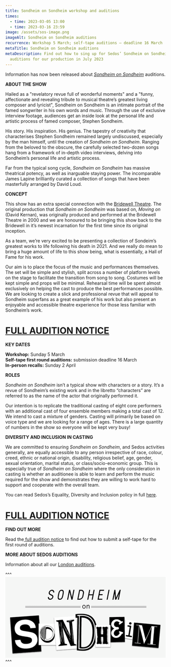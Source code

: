 ```yaml
---
title: Sondheim on Sondheim workshop and auditions
times:
  - time: 2023-03-05 13:00
  - time: 2023-03-16 23:59
image: /assets/sos-image.png
imageAlt: Sondheim on Sondheim auditions
recurrence: Workshop 5 March; self-tape auditions – deadline 16 March
metaTitle: Sondheim on Sondheim auditions
metaDescription: Find out how to sing up for Sedos’ Sondheim on Sondheim
  auditions for our production in July 2023
---
```

Information has now been released about *[Sondheim on Sondheim](https://www.sedos.co.uk/shows/2023-sondheim-on-sondheim)* auditions.

**ABOUT THE SHOW**

Hailed as a "revelatory revue full of wonderful moments" and a "funny, affectionate and revealing tribute to musical theatre’s greatest living composer and lyricist", Sondheim on Sondheim is an intimate portrait of the famed songwriter in his own words and music. Through the use of exclusive interview footage, audiences get an inside look at the personal life and artistic process of famed composer, Stephen Sondheim.

His story. His inspiration. His genius. The tapestry of creativity that characterises Stephen Sondheim remained largely undiscussed, especially by the man himself, until the creation of *Sondheim on Sondheim*. Ranging from the beloved to the obscure, the carefully selected two-dozen songs hang from a framework of in-depth video interviews, delving into Sondheim’s personal life and artistic process.

Far from the typical song cycle, *Sondheim on Sondheim* has massive theatrical potency, as well as inarguable staying power. The incomparable James Lapine brilliantly curated a collection of songs that have been masterfully arranged by David Loud.

**CONCEPT**

This show has an extra special connection with the [Bridewell Theatre](https://www.sedos.co.uk/venues/bridewell). The original production that *Sondheim on Sondheim* was based on, *Moving on* (David Kernan), was originally produced and performed at the Bridewell Theatre in 2000 and we are honoured to be bringing this show back to the Bridewell in it’s newest incarnation for the first time since its original inception.   

As a team, we’re very excited to be presenting a collection of Sondeim’s greatest works to life following his death in 2021. And we really do mean to bring a huge amount of life to this show being, what is essentially, a Hall of Fame for his work.

Our aim is to place the focus of the music and performances themselves. The set will be simple and stylish, split across a number of platform levels on the stage to facilitate the transition from song to song. Costumes will be kept simple and props will be minimal. Rehearsal time will be spent almost exclusively on helping the cast to produce the best performances possible. We are looking to create a slick and professional revue that will appeal to Sondheim superfans as a great example of his work but also present an enjoyable and accessible theatre experience for those less familiar with Sondheim’s work.

# [FULL AUDITION NOTICE](https://docs.google.com/document/d/1RD9SOqRRVF3bC-uQwdlbeW5kawro4Lb8aOQnyLQvvHM/edit)

**KEY DATES**

**Workshop:** Sunday 5 March \
**Self-tape first round auditions:** submission deadline 16 March\
**In-person recalls:** Sunday 2 April

**ROLES**

*Sondheim on Sondheim* isn’t a typical show with characters or a story. It’s a revue of Sondheim’s existing work and in the libretto “characters” are referred to as the name of the actor that originally performed it. 

Our intention is to replicate the traditional casting of eight core performers with an additional cast of four ensemble members making a total cast of 12. We intend to cast a mixture of genders. Casting will primarily be based on voice type and we are looking for a range of ages. There is a large quantity of numbers in the show so everyone will be kept very busy!

**DIVERSITY AND INCLUSION IN CASTING**

We are committed to ensuring *Sondheim on Sondheim*, and Sedos activities generally, are equally accessible to any person irrespective of race, colour, creed, ethnic or national origin, disability, religious belief, age, gender, sexual orientation, marital status, or class/socio-economic group. This is especially true of *Sondheim on Sondheim* where the only consideration in casting is whether an auditionee is able to learn and perform the music required for the show and demonstrates they are willing to work hard to support and cooperate with the overall team.

You can read Sedos’s Equality, Diversity and Inclusion policy in full [here](https://www.sedos.co.uk/assets/policies/2022-10-edi-policy.pdf).

# [FULL AUDITION NOTICE](https://docs.google.com/document/d/1RD9SOqRRVF3bC-uQwdlbeW5kawro4Lb8aOQnyLQvvHM/edit)

**FIND OUT MORE**

Read the[ full audition notice](https://docs.google.com/document/d/1RD9SOqRRVF3bC-uQwdlbeW5kawro4Lb8aOQnyLQvvHM/edit) to find out how to submit a self-tape for the first round of auditions. 

**MORE ABOUT SEDOS AUDITIONS**

Information about all our [London auditions](https://www.sedos.co.uk/get-involved).

^^^
![Sondheim on Sondheim auditions](/assets/sos-image.png)
^^^